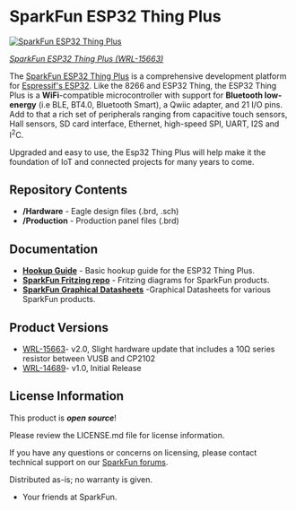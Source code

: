 SparkFun ESP32 Thing Plus
========================================

[![SparkFun ESP32 Thing Plus](https://cdn.sparkfun.com//assets/parts/1/4/2/4/1/15663-SparkFun_Thing_Plus_-_ESP32_WROOM-01.jpg)](https://www.sparkfun.com/products/15663)

[*SparkFun ESP32 Thing Plus (WRL-15663)*](https://www.sparkfun.com/products/15663)

The [SparkFun ESP32 Thing Plus](https://www.sparkfun.com/products/15663) is a comprehensive development platform for [Espressif's ESP32](https://espressif.com/en/products/hardware/esp32/overview). Like the 8266 and ESP32 Thing, the ESP32 Thing Plus is a **WiFi**-compatible microcontroller with support for **Bluetooth low-energy** (i.e BLE, BT4.0, Bluetooth Smart), a Qwiic adapter, and 21 I/O pins. Add to that a rich set of peripherals ranging from capacitive touch sensors, Hall sensors, SD card interface, Ethernet, high-speed SPI, UART, I2S and I<sup>2</sup>C.

Upgraded and easy to use, the Esp32 Thing Plus will help make it the foundation of IoT and connected projects for many years to come.

Repository Contents
-------------------

* **/Hardware** - Eagle design files (.brd, .sch)
* **/Production** - Production panel files (.brd)

Documentation
--------------
* **[Hookup Guide](https://learn.sparkfun.com/tutorials/esp32-thing-plus-hookup-guide)** - Basic hookup guide for the ESP32 Thing Plus.
* **[SparkFun Fritzing repo](https://github.com/sparkfun/Fritzing_Parts)** - Fritzing diagrams for SparkFun products.
* **[SparkFun Graphical Datasheets](https://github.com/sparkfun/Graphical_Datasheets)** -Graphical Datasheets for various SparkFun products.

Product Versions
----------------
* [WRL-15663](https://www.sparkfun.com/products/15663)- v2.0, Slight hardware update that includes a 10&ohm; series resistor between VUSB and CP2102
* [WRL-14689](https://www.sparkfun.com/products/14689)- v1.0, Initial Release

License Information
-------------------

This product is _**open source**_! 

Please review the LICENSE.md file for license information. 

If you have any questions or concerns on licensing, please contact technical support on our [SparkFun forums](https://forum.sparkfun.com/viewforum.php?f=152).

Distributed as-is; no warranty is given.

- Your friends at SparkFun.
